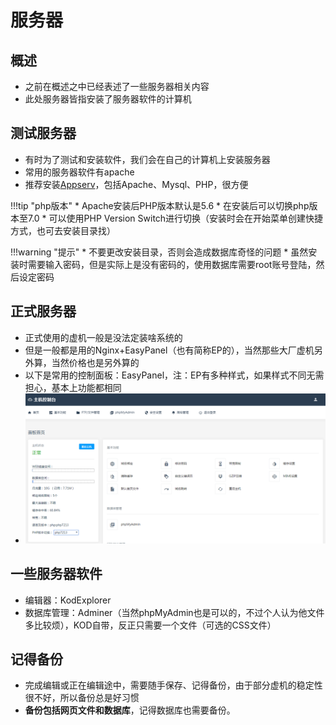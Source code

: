 # 服务器
## 概述
* 之前在概述之中已经表述了一些服务器相关内容
* 此处服务器皆指安装了服务器软件的计算机

## 测试服务器
* 有时为了测试和安装软件，我们会在自己的计算机上安装服务器
* 常用的服务器软件有apache
* 推荐安装[Appserv](https://www.appserv.org/en/)，包括Apache、Mysql、PHP，很方便

!!!tip "php版本"
    * Apache安装后PHP版本默认是5.6
    * 在安装后可以切换php版本至7.0
    * 可以使用PHP Version Switch进行切换（安装时会在开始菜单创建快捷方式，也可去安装目录找）

!!!warning "提示"
    * 不要更改安装目录，否则会造成数据库奇怪的问题
    * 虽然安装时需要输入密码，但是实际上是没有密码的，使用数据库需要root账号登陆，然后设定密码

## 正式服务器
* 正式使用的虚机一般是没法定装啥系统的
* 但是一般都是用的Nginx+EasyPanel（也有简称EP的），当然那些大厂虚机另外算，当然价格也是另外算的
* 以下是常用的控制面板：EasyPanel，注：EP有多种样式，如果样式不同无需担心，基本上功能都相同
* ![EasyPanel](../img/program/easypanel.png)

## 一些服务器软件
* 编辑器：KodExplorer
* 数据库管理：Adminer（当然phpMyAdmin也是可以的，不过个人认为他文件多比较烦），KOD自带，反正只需要一个文件（可选的CSS文件）

## 记得备份
* 完成编辑或正在编辑途中，需要随手保存、记得备份，由于部分虚机的稳定性很不好，所以备份总是好习惯
* **备份包括网页文件和数据库**，记得数据库也需要备份。








































